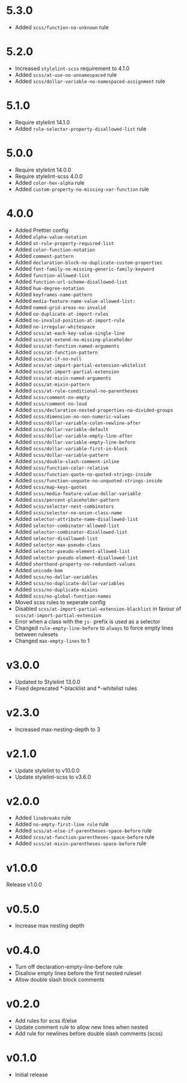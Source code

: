 # 5.3.0

- Added `scss/function-no-unknown` rule

# 5.2.0

- Increased `stylelint-scss` requirement to 4.1.0
- Added `scss/at-use-no-unnamespaced` rule
- Added `scss/dollar-variable-no-namespaced-assignment` rule

# 5.1.0

- Require stylelint 14.1.0
- Added `rule-selector-property-disallowed-list` rule

# 5.0.0

- Require stylelint 14.0.0
- Require stylelint-scss 4.0.0
- Added `color-hex-alpha` rule
- Added `custom-property-no-missing-var-function` rule

# 4.0.0

- Added Prettier config
- Added `alpha-value-notation`
- Added `at-rule-property-required-list`
- Added `color-function-notation`
- Added `comment-pattern`
- Added `declaration-block-no-duplicate-custom-properties`
- Added `font-family-no-missing-generic-family-keyword`
- Added `function-allowed-list`
- Added `function-url-scheme-disallowed-list`
- Added `hue-degree-notation`
- Added `keyframes-name-pattern`
- Added `media-feature-name-value-allowed-list:`
- Added `named-grid-areas-no-invalid`
- Added `no-duplicate-at-import-rules`
- Added `no-invalid-position-at-import-rule`
- Added `no-irregular-whitespace`
- Added `scss/at-each-key-value-single-line`
- Added `scss/at-extend-no-missing-placeholder`
- Added `scss/at-function-named-arguments`
- Added `scss/at-function-pattern`
- Added `scss/at-if-no-null`
- Added `scss/at-import-partial-extension-whitelist`
- Added `scss/at-import-partial-extension`
- Added `scss/at-mixin-named-arguments`
- Added `scss/at-mixin-pattern`
- Added `scss/at-rule-conditional-no-parentheses`
- Added `scss/comment-no-empty`
- Added `scss/comment-no-loud`
- Added `scss/declaration-nested-properties-no-divided-groups`
- Added `scss/dimension-no-non-numeric-values`
- Added `scss/dollar-variable-colon-newline-after`
- Added `scss/dollar-variable-default`
- Added `scss/dollar-variable-empty-line-after`
- Added `scss/dollar-variable-empty-line-before`
- Added `scss/dollar-variable-first-in-block`
- Added `scss/dollar-variable-pattern`
- Added `scss/double-slash-comment-inline`
- Added `scss/function-color-relative`
- Added `scss/function-quote-no-quoted-strings-inside`
- Added `scss/function-unquote-no-unquoted-strings-inside`
- Added `scss/map-keys-quotes`
- Added `scss/media-feature-value-dollar-variable`
- Added `scss/percent-placeholder-pattern`
- Added `scss/selector-nest-combinators`
- Added `scss/selector-no-union-class-name`
- Added `selector-attribute-name-disallowed-list`
- Added `selector-combinator-allowed-list`
- Added `selector-combinator-disallowed-list`
- Added `selector-disallowed-list`
- Added `selector-max-pseudo-class`
- Added `selector-pseudo-element-allowed-list`
- Added `selector-pseudo-element-disallowed-list`
- Added `shorthand-property-no-redundant-values`
- Added `unicode-bom`
- Added `scss/no-dollar-variables`
- Added `scss/no-duplicate-dollar-variables`
- Added `scss/no-duplicate-mixins`
- Added `scss/no-global-function-names`
- Moved scss rules to seperate config
- Disabled `scss/at-import-partial-extension-blacklist` in favour of `scss/at-import-partial-extension`
- Error when a class with the `js-` prefix is used as a selector
- Changed `rule-empty-line-before` to `always` to force empty lines between rulesets
- Changed `max-empty-lines` to 1

# v3.0.0

- Updated to Stylelint 13.0.0
- Fixed deprecated *-blacklist and *-whitelist rules

# v2.3.0

- Increased max-nesting-depth to 3

# v2.1.0

- Update stylelint to v10.0.0
- Update stylelint-scss to v3.6.0

# v2.0.0

- Added `linebreaks` rule
- Added `no-empty-first-line rule` rule
- Added `scss/at-else-if-parentheses-space-before` rule
- Added `scss/at-function-parentheses-space-before` rule
- Added `scss/at-mixin-parentheses-space-before` rule

# v1.0.0

Release v1.0.0

# v0.5.0

- Increase max nesting depth

# v0.4.0

- Turn off declaration-empty-line-before rule
- Disallow empty lines before the first nested ruleset
- Allow double slash block comments

# v0.2.0

- Add rules for scss if/else
- Update comment rule to allow new lines when nested
- Add rule for newlines before double slash comments (scss)

# v0.1.0 

- Initial release
